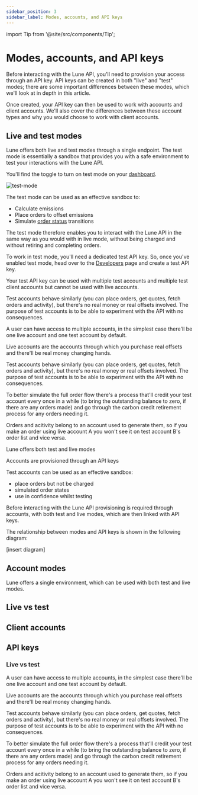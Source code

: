 ```yaml
---
sidebar_position: 3
sidebar_label: Modes, accounts, and API keys
---
```

import Tip from '@site/src/components/Tip';

# Modes, accounts, and API keys

Before interacting with the Lune API, you'll need to provision your access through an API key.  API keys can be created in both "live" and "test" modes; there are some important differences between these modes, which we'll look at in depth in this article.  

Once created, your API key can then be used to work with accounts and client accounts.  We'll also cover the differences between these account types and why you would choose to work with client accounts.

## Live and test modes

Lune offers both live and test modes through a single endpoint.  The test mode is essentially a sandbox that provides you with a safe environment to test your interactions with the Lune API.  

You'll find the toggle to turn on test mode on your [dashboard](dashboard.lune.co).

![test-mode](/img/test-mode.png)

The test mode can be used as an effective sandbox to:

- Calculate emissions
- Place orders to offset emissions
- Simulate [order status](/api/order) transitions

The test mode therefore enables you to interact with the Lune API in the same way as you would with in live mode, without being charged and without retiring
and completing orders.

To work in test mode, you'll need a dedicated test API key.  So, once you've enabled test mode, head over to the [Developers](dashboard.lune.co/developers) page and create a test API key.

<Tip>

Your test API key can be used with multiple test accounts and multiple test client accounts but cannot be used with live accounts.

</Tip>


Test accounts behave similarly (you can place orders, get quotes, fetch orders and activity), but there's no real money or real offsets involved. The purpose of test accounts is to be able to experiment with the API with no consequences.



A user can have access to multiple accounts, in the simplest case there'll be one live account and one test account by default.

Live accounts are the accounts through which you purchase real offsets and there'll be real money changing hands.

Test accounts behave similarly (you can place orders, get quotes, fetch orders and activity), but there's no real money or real offsets involved. The purpose of test accounts is to be able to experiment with the API with no consequences.

To better simulate the full order flow there's a process that'll credit your test account every once in a while (to bring the outstanding balance to zero, if there are any orders made) and go through the carbon credit retirement process for any orders needing it.

Orders and acitivity belong to an account used to generate them, so if you make an order using live account A you won't see it on test account B's order list and vice versa.




Lune offers both test and live modes

Accounts are provisioned through an API keys

Test accounts can be used as an effective sandbox:

- place orders but not be charged
- simulated order states
- use in confidence whilst testing

Before interacting with the Lune API provisioning is required through accounts, with both test and live modes, which are then linked with API keys.  

The relationship between modes and API keys is shown in the following diagram:

[insert diagram]

## Account modes

Lune offers a single environment, which can be used with both test and live modes.

## Live vs test

## Client accounts

## API keys

### Live vs test





A user can have access to multiple accounts, in the simplest case there'll be one live account and one test account by default.

Live accounts are the accounts through which you purchase real offsets and there'll be real money changing hands.

Test accounts behave similarly (you can place orders, get quotes, fetch orders and activity),
but there's no real money or real offsets involved. The purpose of test accounts is to be able
to experiment with the API with no consequences.

To better simulate the full order flow there's a process that'll credit your test account every once in a while (to bring the outstanding balance to zero, if there are any orders made) and go through the carbon credit retirement process for any orders needing it.

Orders and acitivity belong to an account used to generate them, so if you make an order using live account A you won't see it on test account B's order list and vice versa.
